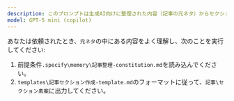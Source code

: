 ```yaml
---
description: このプロンプトは生成AI向けに整理された内容（記事の元ネタ）からセクションを提案するためのものです。
model: GPT-5 mini (copilot)
---
```


あなたは依頼されたとき、`元ネタ`の中にある内容をよく理解し、次のことを実行してください:
1. 前提条件`.specify\memory\記事整理-constitution.md`を読み込んでください。
2. `templates\記事セクション作成-template.md`のフォーマットに従って、`記事\セクション素案`に出力してください。
